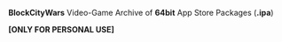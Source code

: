 **BlockCityWars** Video-Game 
Archive of **64bit** App Store Packages (**.ipa**) 
 
 **[ONLY FOR PERSONAL USE]**
